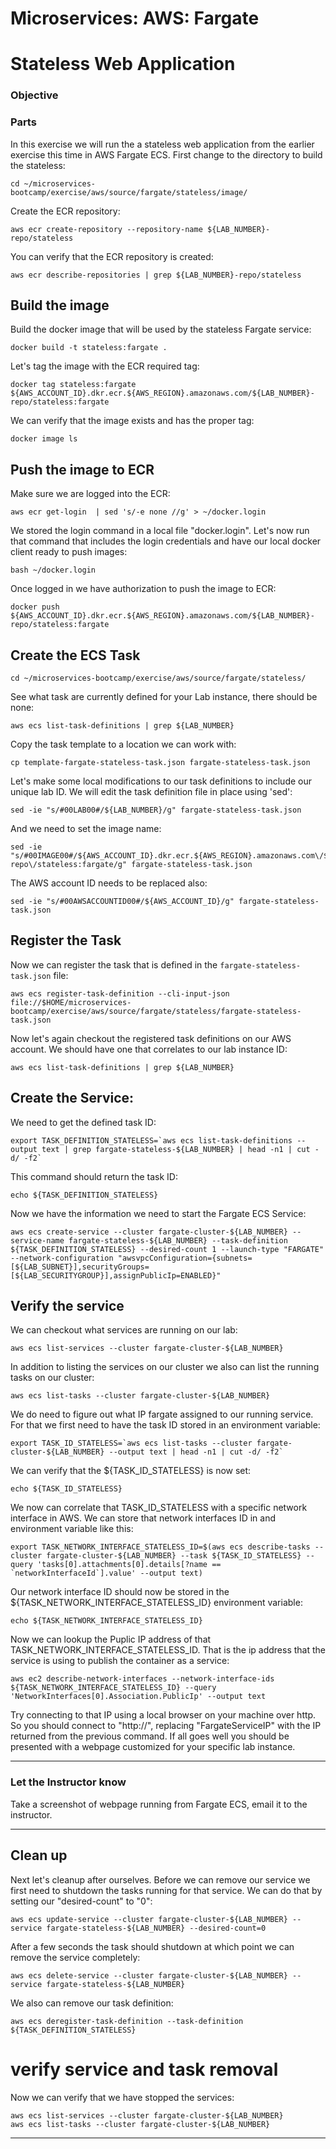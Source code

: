 # Microservices: AWS: Fargate
# Stateless Web Application

### Objective



### Parts

In this exercise we will run the a stateless web application from the earlier exercise this time in AWS Fargate ECS.  First change to the directory to build the stateless:

~~~shell
cd ~/microservices-bootcamp/exercise/aws/source/fargate/stateless/image/
~~~

Create the ECR repository:

~~~shell
aws ecr create-repository --repository-name ${LAB_NUMBER}-repo/stateless
~~~

You can verify that the ECR repository is created:

~~~shell
aws ecr describe-repositories | grep ${LAB_NUMBER}-repo/stateless
~~~

## Build the image

Build the docker image that will be used by the stateless Fargate service:

~~~shell
docker build -t stateless:fargate .
~~~

Let's tag the image with the ECR required tag:

~~~shell
docker tag stateless:fargate ${AWS_ACCOUNT_ID}.dkr.ecr.${AWS_REGION}.amazonaws.com/${LAB_NUMBER}-repo/stateless:fargate
~~~

We can verify that the image exists and has the proper tag:

~~~shell
docker image ls
~~~

## Push the image to ECR

Make sure we are logged into the ECR:

~~~shell
aws ecr get-login  | sed 's/-e none //g' > ~/docker.login
~~~

We stored the login command in a local file "docker.login".  Let's now run that command that includes the login credentials and have our local docker client ready to push images:

~~~shell
bash ~/docker.login
~~~

Once logged in we have authorization to push the image to ECR:

~~~shell
docker push ${AWS_ACCOUNT_ID}.dkr.ecr.${AWS_REGION}.amazonaws.com/${LAB_NUMBER}-repo/stateless:fargate
~~~

## Create the ECS Task

~~~shell
cd ~/microservices-bootcamp/exercise/aws/source/fargate/stateless/
~~~

See what task are currently defined for your Lab instance, there should be none:

~~~shell
aws ecs list-task-definitions | grep ${LAB_NUMBER}
~~~

Copy the task template to a location we can work with:

~~~shell
cp template-fargate-stateless-task.json fargate-stateless-task.json
~~~

Let's make some local modifications to our task definitions to include our unique lab ID.  We will edit the task definition file in place using 'sed':

~~~shell
sed -ie "s/#00LAB00#/${LAB_NUMBER}/g" fargate-stateless-task.json
~~~

And we need to set the image name:

~~~shell
sed -ie "s/#00IMAGE00#/${AWS_ACCOUNT_ID}.dkr.ecr.${AWS_REGION}.amazonaws.com\/${LAB_NUMBER}-repo\/stateless:fargate/g" fargate-stateless-task.json
~~~

The AWS account ID needs to be replaced also:

~~~shell
sed -ie "s/#00AWSACCOUNTID00#/${AWS_ACCOUNT_ID}/g" fargate-stateless-task.json
~~~

## Register the Task

Now we can register the task that is defined in the `fargate-stateless-task.json` file:

~~~shell
aws ecs register-task-definition --cli-input-json file://$HOME/microservices-bootcamp/exercise/aws/source/fargate/stateless/fargate-stateless-task.json
~~~

Now let's again checkout the registered task definitions on our AWS account.  We should have one that correlates to our lab instance ID:

~~~shell
aws ecs list-task-definitions | grep ${LAB_NUMBER}
~~~

## Create the Service:

We need to get the defined task ID:

~~~shell
export TASK_DEFINITION_STATELESS=`aws ecs list-task-definitions --output text | grep fargate-stateless-${LAB_NUMBER} | head -n1 | cut -d/ -f2`
~~~

This command should return the task ID:

~~~shell
echo ${TASK_DEFINITION_STATELESS}
~~~

Now we have the information we need to start the Fargate ECS Service:

~~~shell
aws ecs create-service --cluster fargate-cluster-${LAB_NUMBER} --service-name fargate-stateless-${LAB_NUMBER} --task-definition ${TASK_DEFINITION_STATELESS} --desired-count 1 --launch-type "FARGATE" --network-configuration "awsvpcConfiguration={subnets=[${LAB_SUBNET}],securityGroups=[${LAB_SECURITYGROUP}],assignPublicIp=ENABLED}"
~~~

## Verify the service

We can checkout what services are running on our lab:

~~~shell
aws ecs list-services --cluster fargate-cluster-${LAB_NUMBER}
~~~

In addition to listing the services on our cluster we also can list the running tasks on our cluster:

~~~shell
aws ecs list-tasks --cluster fargate-cluster-${LAB_NUMBER}
~~~

We do need to figure out what IP fargate assigned to our running service.  For that we first need to have the task ID stored in an environment variable:

~~~shell
export TASK_ID_STATELESS=`aws ecs list-tasks --cluster fargate-cluster-${LAB_NUMBER} --output text | head -n1 | cut -d/ -f2`
~~~

We can verify that the ${TASK_ID_STATELESS} is now set:

~~~shell
echo ${TASK_ID_STATELESS}
~~~

We now can correlate that TASK_ID_STATELESS with a specific network interface in AWS.  We can store that network interfaces ID in and environment variable like this:

~~~shell
export TASK_NETWORK_INTERFACE_STATELESS_ID=$(aws ecs describe-tasks --cluster fargate-cluster-${LAB_NUMBER} --task ${TASK_ID_STATELESS} --query 'tasks[0].attachments[0].details[?name == `networkInterfaceId`].value' --output text)
~~~

Our network interface ID should now be stored in the ${TASK_NETWORK_INTERFACE_STATELESS_ID} environment variable:

~~~shell
echo ${TASK_NETWORK_INTERFACE_STATELESS_ID}
~~~

Now we can lookup the Puplic IP address of that TASK_NETWORK_INTERFACE_STATELESS_ID.  That is the ip address that the service is using to publish the container as a service:

~~~shell
aws ec2 describe-network-interfaces --network-interface-ids ${TASK_NETWORK_INTERFACE_STATELESS_ID} --query 'NetworkInterfaces[0].Association.PublicIp' --output text
~~~

Try connecting to that IP using a local browser on your machine over http.  So you should connect to "http://<FargateServiceIP>", replacing "FargateServiceIP" with the IP returned from the previous command.  If all goes well you should be presented with a webpage customized for your specific lab instance.


___

### Let the Instructor know

Take a screenshot of webpage running from Fargate ECS, email it to the instructor.

___


## Clean up

Next let's cleanup after ourselves.  Before we can remove our service we first need to shutdown the tasks running for that service.  We can do that by setting our "desired-count" to "0":

~~~shell
aws ecs update-service --cluster fargate-cluster-${LAB_NUMBER} --service fargate-stateless-${LAB_NUMBER} --desired-count=0
~~~

After a few seconds the task should shutdown at which point we can remove the service completely:

~~~shell
aws ecs delete-service --cluster fargate-cluster-${LAB_NUMBER} --service fargate-stateless-${LAB_NUMBER}
~~~

We also can remove our task definition:

~~~shell
aws ecs deregister-task-definition --task-definition ${TASK_DEFINITION_STATELESS}
~~~

# verify service and task removal
Now we can verify that we have stopped the services:

~~~shell
aws ecs list-services --cluster fargate-cluster-${LAB_NUMBER}
aws ecs list-tasks --cluster fargate-cluster-${LAB_NUMBER}
~~~

___
